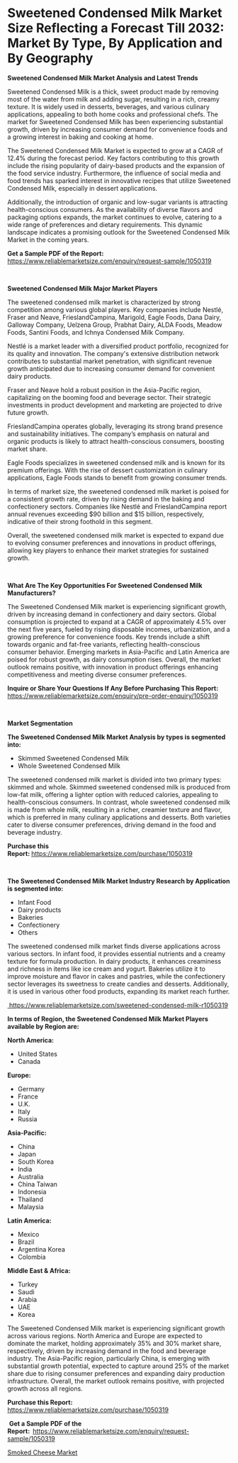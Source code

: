 <p><h1>Sweetened Condensed Milk Market Size Reflecting a Forecast Till 2032: Market By Type, By Application and By Geography</h1></p><p><strong>Sweetened Condensed Milk Market Analysis and Latest Trends</strong></p>
<p><p>Sweetened Condensed Milk is a thick, sweet product made by removing most of the water from milk and adding sugar, resulting in a rich, creamy texture. It is widely used in desserts, beverages, and various culinary applications, appealing to both home cooks and professional chefs. The market for Sweetened Condensed Milk has been experiencing substantial growth, driven by increasing consumer demand for convenience foods and a growing interest in baking and cooking at home.</p><p>The Sweetened Condensed Milk Market is expected to grow at a CAGR of 12.4% during the forecast period. Key factors contributing to this growth include the rising popularity of dairy-based products and the expansion of the food service industry. Furthermore, the influence of social media and food trends has sparked interest in innovative recipes that utilize Sweetened Condensed Milk, especially in dessert applications.</p><p>Additionally, the introduction of organic and low-sugar variants is attracting health-conscious consumers. As the availability of diverse flavors and packaging options expands, the market continues to evolve, catering to a wide range of preferences and dietary requirements. This dynamic landscape indicates a promising outlook for the Sweetened Condensed Milk Market in the coming years.</p></p>
<p><strong>Get a Sample PDF of the Report:&nbsp;</strong> <a href="https://www.reliablemarketsize.com/enquiry/request-sample/1050319?utm_campaign=2640&utm_medium=2&utm_source=Github&utm_content=ia&utm_term=07042025&utm_id=sweetened-condensed-milk">https://www.reliablemarketsize.com/enquiry/request-sample/1050319</a></p>
<p>&nbsp;</p>
<p><strong>Sweetened Condensed Milk Major Market Players</strong></p>
<p><p>The sweetened condensed milk market is characterized by strong competition among various global players. Key companies include Nestlé, Fraser and Neave, FrieslandCampina, Marigold, Eagle Foods, Dana Dairy, Galloway Company, Uelzena Group, Prabhat Dairy, ALDA Foods, Meadow Foods, Santini Foods, and Ichnya Condensed Milk Company.</p><p>Nestlé is a market leader with a diversified product portfolio, recognized for its quality and innovation. The company's extensive distribution network contributes to substantial market penetration, with significant revenue growth anticipated due to increasing consumer demand for convenient dairy products.</p><p>Fraser and Neave hold a robust position in the Asia-Pacific region, capitalizing on the booming food and beverage sector. Their strategic investments in product development and marketing are projected to drive future growth.</p><p>FrieslandCampina operates globally, leveraging its strong brand presence and sustainability initiatives. The company’s emphasis on natural and organic products is likely to attract health-conscious consumers, boosting market share.</p><p>Eagle Foods specializes in sweetened condensed milk and is known for its premium offerings. With the rise of dessert customization in culinary applications, Eagle Foods stands to benefit from growing consumer trends.</p><p>In terms of market size, the sweetened condensed milk market is poised for a consistent growth rate, driven by rising demand in the baking and confectionery sectors. Companies like Nestlé and FrieslandCampina report annual revenues exceeding $90 billion and $15 billion, respectively, indicative of their strong foothold in this segment. </p><p>Overall, the sweetened condensed milk market is expected to expand due to evolving consumer preferences and innovations in product offerings, allowing key players to enhance their market strategies for sustained growth.</p></p>
<p>&nbsp;</p>
<p><strong>What Are The Key Opportunities For Sweetened Condensed Milk Manufacturers?</strong></p>
<p><p>The Sweetened Condensed Milk market is experiencing significant growth, driven by increasing demand in confectionery and dairy sectors. Global consumption is projected to expand at a CAGR of approximately 4.5% over the next five years, fueled by rising disposable incomes, urbanization, and a growing preference for convenience foods. Key trends include a shift towards organic and fat-free variants, reflecting health-conscious consumer behavior. Emerging markets in Asia-Pacific and Latin America are poised for robust growth, as dairy consumption rises. Overall, the market outlook remains positive, with innovation in product offerings enhancing competitiveness and meeting diverse consumer preferences.</p></p>
<p><strong>Inquire or Share Your Questions If Any Before Purchasing This Report:</strong> <a href="https://www.reliablemarketsize.com/enquiry/pre-order-enquiry/1050319?utm_campaign=2640&utm_medium=2&utm_source=Github&utm_content=ia&utm_term=07042025&utm_id=sweetened-condensed-milk">https://www.reliablemarketsize.com/enquiry/pre-order-enquiry/1050319</a></p>
<p>&nbsp;</p>
<p><strong>Market Segmentation</strong></p>
<p><strong>The Sweetened Condensed Milk Market Analysis by types is segmented into:</strong></p>
<p><ul><li>Skimmed Sweetened Condensed Milk</li><li>Whole Sweetened Condensed Milk</li></ul></p>
<p><p>The sweetened condensed milk market is divided into two primary types: skimmed and whole. Skimmed sweetened condensed milk is produced from low-fat milk, offering a lighter option with reduced calories, appealing to health-conscious consumers. In contrast, whole sweetened condensed milk is made from whole milk, resulting in a richer, creamier texture and flavor, which is preferred in many culinary applications and desserts. Both varieties cater to diverse consumer preferences, driving demand in the food and beverage industry.</p></p>
<p><strong>Purchase this Report:&nbsp;</strong><a href="https://www.reliablemarketsize.com/purchase/1050319?utm_campaign=2640&utm_medium=2&utm_source=Github&utm_content=ia&utm_term=07042025&utm_id=sweetened-condensed-milk">https://www.reliablemarketsize.com/purchase/1050319</a></p>
<p>&nbsp;</p>
<p><strong>The Sweetened Condensed Milk Market Industry Research by Application is segmented into:</strong></p>
<p><ul><li>Infant Food</li><li>Dairy products</li><li>Bakeries</li><li>Confectionery</li><li>Others</li></ul></p>
<p><p>The sweetened condensed milk market finds diverse applications across various sectors. In infant food, it provides essential nutrients and a creamy texture for formula production. In dairy products, it enhances creaminess and richness in items like ice cream and yogurt. Bakeries utilize it to improve moisture and flavor in cakes and pastries, while the confectionery sector leverages its sweetness to create candies and desserts. Additionally, it is used in various other food products, expanding its market reach further.</p></p>
<p><a href="https://www.reliablemarketsize.com/sweetened-condensed-milk-r1050319?utm_campaign=2640&utm_medium=2&utm_source=Github&utm_content=ia&utm_term=07042025&utm_id=sweetened-condensed-milk">&nbsp;https://www.reliablemarketsize.com/sweetened-condensed-milk-r1050319</a></p>
<p><strong>In terms of Region, the Sweetened Condensed Milk Market Players available by Region are:</strong></p>
<p>
    <p> <strong> North America: </strong>
        <ul>
            <li>United States</li>
            <li>Canada</li>
        </ul>
        </p> 
    <p> <strong> Europe: </strong>
        <ul>
            <li>Germany</li>
            <li>France</li>
            <li>U.K.</li>
            <li>Italy</li>
            <li>Russia</li>
        </ul>
        </p> 
    <p> <strong> Asia-Pacific: </strong>
        <ul>
            <li>China</li>
            <li>Japan</li>
            <li>South Korea</li>
            <li>India</li>
            <li>Australia</li>
            <li>China Taiwan</li>
            <li>Indonesia</li>
            <li>Thailand</li>
            <li>Malaysia</li>
        </ul>
        </p> 
    <p> <strong> Latin America: </strong>
        <ul>
            <li>Mexico</li>
            <li>Brazil</li>
            <li>Argentina Korea</li>
            <li>Colombia</li>
        </ul>
        </p> 
    <p> <strong> Middle East & Africa: </strong>
        <ul>
            <li>Turkey</li>
            <li>Saudi</li>
            <li>Arabia</li>
            <li>UAE</li>
            <li>Korea</li>
        </ul>
    </p>
    </p>
<p><p>The Sweetened Condensed Milk market is experiencing significant growth across various regions. North America and Europe are expected to dominate the market, holding approximately 35% and 30% market share, respectively, driven by increasing demand in the food and beverage industry. The Asia-Pacific region, particularly China, is emerging with substantial growth potential, expected to capture around 25% of the market share due to rising consumer preferences and expanding dairy production infrastructure. Overall, the market outlook remains positive, with projected growth across all regions.</p></p>
<p><strong>Purchase this Report: </strong><a href="https://www.reliablemarketsize.com/purchase/1050319?utm_campaign=2640&utm_medium=2&utm_source=Github&utm_content=ia&utm_term=07042025&utm_id=sweetened-condensed-milk">https://www.reliablemarketsize.com/purchase/1050319</a></p>
<p>&nbsp;<strong>Get a Sample PDF of the Report:&nbsp;&nbsp;</strong><a href="https://www.reliablemarketsize.com/enquiry/request-sample/1050319?utm_campaign=2640&utm_medium=2&utm_source=Github&utm_content=ia&utm_term=07042025&utm_id=sweetened-condensed-milk">https://www.reliablemarketsize.com/enquiry/request-sample/1050319</a></p>
<p><strong></strong></p>
<p><p><a href="https://github.com/schwminh2001101/Market-Research-Report-List-1/blob/main/smoked-cheese-market.md?utm_campaign=2640&utm_medium=2&utm_source=Github&utm_content=ia&utm_term=07042025&utm_id=sweetened-condensed-milk">Smoked Cheese Market</a></p></p>